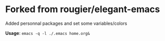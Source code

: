 
# Forked from rougier/elegant-emacs
Added personnal packages and set some variables/colors

**Usage**: `emacs -q -l ./.emacs home.org&`
